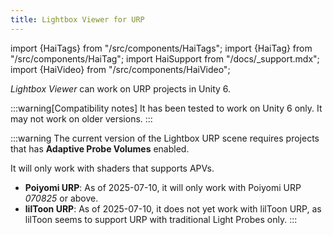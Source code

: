 ```yaml
---
title: Lightbox Viewer for URP
---
```

import {HaiTags} from "/src/components/HaiTags";
import {HaiTag} from "/src/components/HaiTag";
import HaiSupport from "/docs/_support.mdx";
import {HaiVideo} from "/src/components/HaiVideo";

<HaiTags>
<HaiTag requiresBasis={true} />
</HaiTags>

*Lightbox Viewer* can work on URP <HaiTag requiresBasis={true} short={true} /> projects in Unity 6.

:::warning[Compatibility notes]
It has been tested to work on Unity 6 only. It may not work on older versions.
:::

:::warning
The current version of the Lightbox URP scene requires projects that has **Adaptive Probe Volumes** enabled.

It will only work with shaders that supports APVs.
- **Poiyomi URP**: As of 2025-07-10, it will only work with Poiyomi URP *070825* or above.
- **lilToon URP**: As of 2025-07-10, it does not yet work with lilToon URP, as lilToon seems to support URP with traditional Light Probes only.
:::
